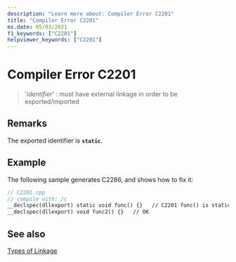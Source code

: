 ```yaml
---
description: "Learn more about: Compiler Error C2201"
title: "Compiler Error C2201"
ms.date: 05/03/2021
f1_keywords: ["C2201"]
helpviewer_keywords: ["C2201"]
---
```

# Compiler Error C2201

> '*identifier*' : must have external linkage in order to be exported/imported

## Remarks

The exported identifier is **`static`**.

## Example

The following sample generates C2286, and shows how to fix it:

```cpp
// C2201.cpp
// compile with: /c
__declspec(dllexport) static void func() {}   // C2201 func() is static
__declspec(dllexport) void func2() {}   // OK
```

## See also

[Types of Linkage](../../cpp/program-and-linkage-cpp.md)
